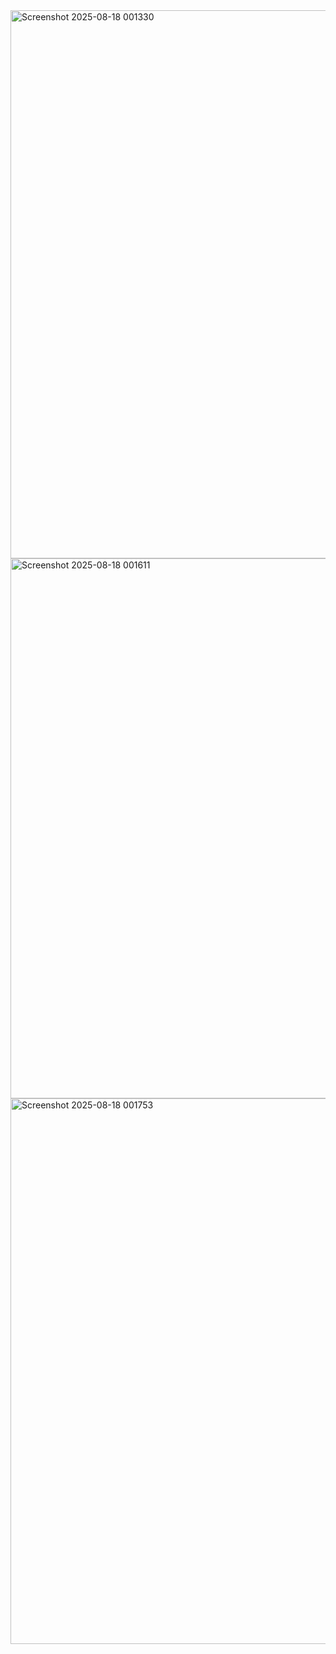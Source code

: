 <img width="1916" height="877" alt="Screenshot 2025-08-18 001330" src="https://github.com/user-attachments/assets/4b6fc7cb-28cc-49a5-84e3-18b1ce2ce2d5" />
<img width="1907" height="864" alt="Screenshot 2025-08-18 001611" src="https://github.com/user-attachments/assets/db6fe207-5da4-46f0-8fb0-a6b705e95c56" />
<img width="1915" height="873" alt="Screenshot 2025-08-18 001753" src="https://github.com/user-attachments/assets/122925b9-3644-423c-9320-fafbb07f7bfa" />
